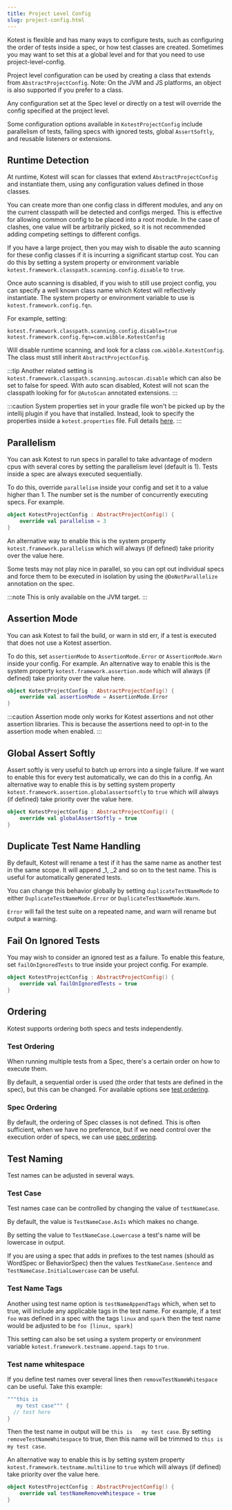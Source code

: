 ```yaml
---
title: Project Level Config
slug: project-config.html
---
```





Kotest is flexible and has many ways to configure tests, such as configuring the order of tests inside a spec, or how
test classes are created. Sometimes you may want to set this at a global level and for that you need to use
project-level-config.

Project level configuration can be used by creating a class that extends from `AbstractProjectConfig`.
Note: On the JVM and JS platforms, an object is also supported if you prefer to a class.

Any configuration set at the Spec level or directly on a test will override the config specified at the project level.

Some configuration options available in `KotestProjectConfig` include parallelism of tests, failing specs with ignored
tests, global `AssertSoftly`, and reusable listeners or extensions.

## Runtime Detection

At runtime, Kotest will scan for classes that extend `AbstractProjectConfig` and instantiate them, using any
configuration values defined in those classes.

You can create more than one config class in different modules, and any on the current classpath will be detected and
configs merged. This is effective for allowing common config to be placed into a root module. In the case of clashes,
one value will be arbitrarily picked, so it is not recommended adding competing settings to different configs.

If you have a large project, then you may wish to disable the auto scanning for these config classes if it is incurring
a significant startup cost. You can do this by
setting a system property or environment variable `kotest.framework.classpath.scanning.config.disable` to `true`.

Once auto scanning is disabled, if you wish to still use project config, you can specify a well known class name which
Kotest will reflectively instantiate. The system property or environment variable to use
is `kotest.framework.config.fqn`.

For example, setting:

```
kotest.framework.classpath.scanning.config.disable=true
kotest.framework.config.fqn=com.wibble.KotestConfig
```

Will disable runtime scanning, and look for a class `com.wibble.KotestConfig`. The class must still
inherit `AbstractProjectConfig`.

:::tip
Another related setting is `kotest.framework.classpath.scanning.autoscan.disable` which can also be set to false for speed.
With auto scan disabled, Kotest will not scan the classpath looking for for `@AutoScan` annotated extensions.
:::

:::caution
System properties set in your gradle file won't be picked up by the intellij plugin if you have that installed.
Instead, look to specify the properties inside a `kotest.properties` file. Full details [here](../intellij/props.md).
:::




## Parallelism

You can ask Kotest to run specs in parallel to take advantage of modern cpus with several cores by setting the parallelism level (default is 1). Tests inside a spec are always executed sequentially.

To do this, override `parallelism` inside your config and set it to a value higher than 1.
The number set is the number of concurrently executing specs. For example.


```kotlin
object KotestProjectConfig : AbstractProjectConfig() {
    override val parallelism = 3
}
```

An alternative way to enable this is the system property `kotest.framework.parallelism` which will always (if defined) take priority over the value here.

Some tests may not play nice in parallel, so you can opt out individual specs and force them to be executed in isolation by using the `@DoNotParallelize` annotation on the spec.


:::note
This is only available on the JVM target.
:::






## Assertion Mode

You can ask Kotest to fail the build, or warn in std err, if a test is executed that does not use a Kotest assertion.

To do this, set `assertionMode` to `AssertionMode.Error` or `AssertionMode.Warn` inside your config. For example.
An alternative way to enable this is the system property `kotest.framework.assertion.mode` which will always (if defined) take priority over the value here.


```kotlin
object KotestProjectConfig : AbstractProjectConfig() {
    override val assertionMode = AssertionMode.Error
}
```


:::caution
Assertion mode only works for Kotest assertions and not other assertion libraries. This is because the assertions need to opt-in
to the assertion mode when enabled.
:::



## Global Assert Softly

Assert softly is very useful to batch up errors into a single failure. If we want to enable this for every test automatically, we can do this in a config.
An alternative way to enable this is by setting system property `kotest.framework.assertion.globalassertsoftly` to `true` which will always (if defined) take priority over the value here.

```kotlin
object KotestProjectConfig : AbstractProjectConfig() {
    override val globalAssertSoftly = true
}
```



## Duplicate Test Name Handling

By default, Kotest will rename a test if it has the same name as another test in the same scope. It will append _1, _2
and so on to the test name. This is useful for automatically generated tests.

You can change this behavior globally by setting `duplicateTestNameMode` to either `DuplicateTestNameMode.Error` or `DuplicateTestNameMode.Warn`.

`Error` will fail the test suite on a repeated name, and warn will rename but output a warning.


## Fail On Ignored Tests

You may wish to consider an ignored test as a failure.
To enable this feature, set `failOnIgnoredTests` to true inside your project config. For example.

```kotlin
object KotestProjectConfig : AbstractProjectConfig() {
    override val failOnIgnoredTests = true
}
```


## Ordering

Kotest supports ordering both specs and tests independently.

### Test Ordering

When running multiple tests from a Spec, there's a certain order on how to execute them.

By default, a sequential order is used (the order that tests are defined in the spec), but this can be changed. For available options see [test ordering](test_ordering.md).

### Spec Ordering

By default, the ordering of Spec classes is not defined. This is often sufficient, when we have no preference, but if we
need control over the execution order of specs, we can use [spec ordering](spec_ordering.md).


## Test Naming

Test names can be adjusted in several ways.

### Test Case

Test names case can be controlled by changing the value of `testNameCase`.

By default, the value is `TestNameCase.AsIs` which makes no change.

By setting the value to `TestNameCase.Lowercase` a test's name will be lowercase in output.

If you are using a spec that adds in prefixes to the test names (should as WordSpec or BehaviorSpec) then the
values `TestNameCase.Sentence` and `TestNameCase.InitialLowercase` can be useful.

### Test Name Tags

Another using test name option is `testNameAppendTags` which, when set to true, will include any applicable tags in the
test name.
For example, if a test `foo` was defined in a spec with the tags `linux` and `spark` then the test name would be
adjusted
to be `foo [linux, spark]`

This setting can also be set using a system property or environment variable `kotest.framework.testname.append.tags` to `true`.


### Test name whitespace

If you define test names over several lines then `removeTestNameWhitespace` can be useful. Take this example:

```kotlin
"""this is
   my test case""" {
  // test here
}
```

Then the test name in output will be `this is   my test case`. By setting `removeTestNameWhitespace` to true,
then this name will be trimmed to `this is my test case`.

An alternative way to enable this is by setting system property `kotest.framework.testname.multiline` to `true` which will always (if defined) take priority over the value here.

```kotlin
object KotestProjectConfig : AbstractProjectConfig() {
    override val testNameRemoveWhitespace = true
}
```

